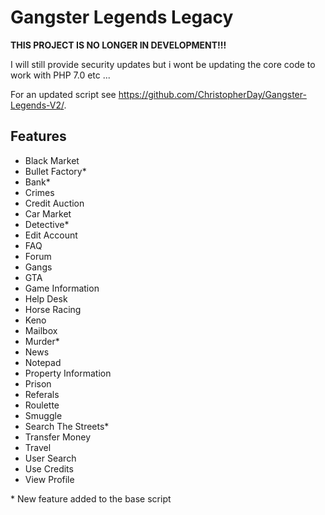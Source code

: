 # Gangster Legends Legacy

**THIS PROJECT IS NO LONGER IN DEVELOPMENT!!!**

I will still provide security updates but i wont be updating the core code to work with PHP 7.0 etc ... 

For an updated script see https://github.com/ChristopherDay/Gangster-Legends-V2/.

## Features

- Black Market
- Bullet Factory*
- Bank*
- Crimes
- Credit Auction
- Car Market
- Detective*
- Edit Account
- FAQ
- Forum
- Gangs
- GTA
- Game Information
- Help Desk
- Horse Racing
- Keno
- Mailbox
- Murder*
- News
- Notepad
- Property Information
- Prison
- Referals
- Roulette
- Smuggle
- Search The Streets*
- Transfer Money
- Travel
- User Search
- Use Credits
- View Profile

\* New feature added to the base script